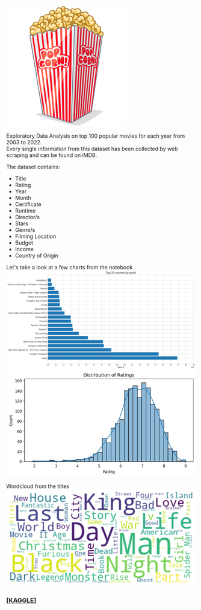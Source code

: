 ![](extras/popcorn.png)

Exploratory Data Analysis on top 100 popular movies for each year from 2003 to 2022. <br>
Every single information from this dataset has been collected by web scraping and can be found on iMDB. <br>

The dataset contains:
+ Title
+ Rating
+ Year
+ Month
+ Certificate
+ Runtime
+ Director/s
+ Stars
+ Genre/s
+ Filming Location
+ Budget
+ Income
+ Country of Origin


Let's take a look at a few charts from the notebook
![](extras/movies.png)
![](extras/ratings.png)

Wordcloud from the titles
![](extras/wordcloud.png)

### [[KAGGLE]](https://www.kaggle.com/datasets/georgescutelnicu/top-100-popular-movies-from-2003-to-2022-imdb/code)
